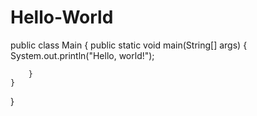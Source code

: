 # Hello-World

public class Main {
    public static void main(String[] args) {
        System.out.println("Hello, world!");

        }
    }
}
